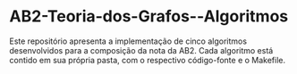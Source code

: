 # AB2-Teoria-dos-Grafos--Algoritmos

Este repositório apresenta a implementação de cinco algoritmos desenvolvidos para a composição da nota da AB2. Cada algoritmo está contido em sua própria pasta, com o respectivo código-fonte e o Makefile.
